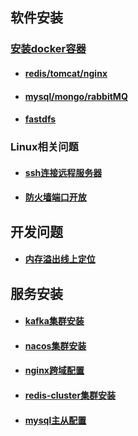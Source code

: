 ## 软件安装

### [安装docker容器](./docker/docker.md)

- #### [redis/tomcat/nginx](./docker/redis.md)

- #### [mysql/mongo/rabbitMQ](./docker/mysql.md)

- #### [fastdfs](./docker/fastdfs.md)

### Linux相关问题

- #### [ssh连接远程服务器](./linux/ssh.md)

- #### [防火墙端口开放](./linux/firewall.md)



## 开发问题

- #### [内存溢出线上定位](./linux/jvm.md)



## 服务安装

- #### [kafka集群安装](./服务安装/Kafka集群安装.md)
- #### [nacos集群安装](./服务安装/nacos集群搭建.md)
- #### [nginx跨域配置](./服务安装/nginx跨域配置.md)
- #### [redis-cluster集群安装](服务安装/redis-cluster集群搭建.md)
- #### [mysql主从配置](./服务安装/mysql主从.md)

